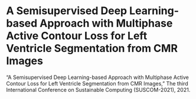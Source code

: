 # A Semisupervised Deep Learning-based Approach with Multiphase Active Contour Loss for Left Ventricle Segmentation from CMR Images 
“A Semisupervised Deep Learning-based Approach with Multiphase Active Contour Loss for Left Ventricle  Segmentation from CMR Images,” The third International Conference on Sustainable Computing (SUSCOM-2021), 2021. 
